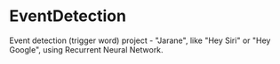 # EventDetection
Event detection (trigger word) project - "Jarane", like "Hey Siri" or "Hey Google", using Recurrent Neural Network.
